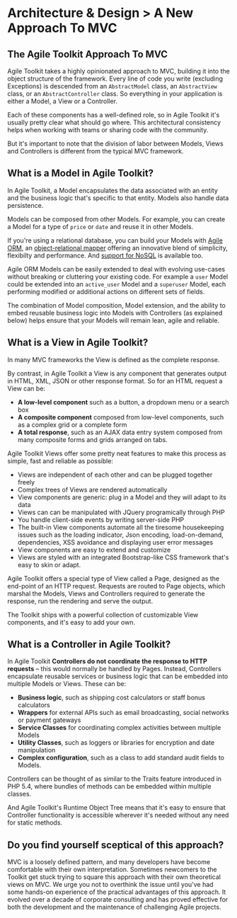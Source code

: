 # Architecture & Design > A New Approach To MVC

## The Agile Toolkit Approach To MVC

Agile Toolkit takes a highly opinionated approach to MVC, building it into the object structure of the framework. Every line of code you write (excluding Exceptions) is descended from an `AbstractModel` class, an `AbstractView` class, or an `AbstractController` class. So everything in your application is either a Model, a View or a Controller. 

Each of these components has a well-defined role, so in Agile Toolkit it's usually pretty clear what should go where. This architectural consistency helps when working with teams or sharing code with the community.

But it's important to note that the division of labor between Models, Views and Controllers is different from the typical MVC framework. 

## What is a Model in Agile Toolkit?

In Agile Toolkit, a Model encapsulates the data associated with an entity and the business logic that's specific to that entity. Models also handle data persistence.

Models can be composed from other Models. For example, you can create a Model for a type of `price` or `date` and reuse it in other Models.

If you're using a relational database, you can build your Models with [Agile ORM](/TODO), an [object-relational mapper](http://en.wikipedia.org/wiki/Object-relational_mapping) offering an innovative blend of simplicity, flexibilty and performance. And [support for NoSQL](/TODO) is available too.

Agile ORM Models can be easily extended to deal with evolving use-cases without breaking or cluttering your existing code. For example a `user` Model could be extended into an `active_user` Model and a `superuser` Model, each performing modified or additional actions on different sets of fields. 

The combination of Model composition, Model extension, and the ability to embed reusable business logic into Models with Controllers (as explained below) helps ensure that your Models will remain lean, agile and reliable.

## What is a View in Agile Toolkit?

In many MVC frameworks the View is defined as the complete response. 

By contrast, in Agile Toolkit a View is any component that generates output in HTML, XML, JSON or other response format. So for an HTML request a View can be: 

* **A low-level component** such as a button, a dropdown menu or a  search box 
* **A composite component** composed from low-level components, such as a complex grid or a complete form 
* **A total response**, such as an AJAX data entry system composed from many composite forms and grids arranged on tabs.

Agile Toolkit Views offer some pretty neat features to make this process as simple, fast and reliable as possible:

* Views are independent of each other and can be plugged together freely
* Complex trees of Views are rendered automatically
* View components are generic: plug in a Model and they will adapt to its data
* Views can can be manipulated with JQuery programically through PHP
* You handle client-side events by writing server-side PHP
* The built-in View components automate all the tiresome housekeeping issues such as the loading indicator, Json encoding, load-on-demand, dependencies, XSS avoidance and displaying user error messages
* View components are easy to extend and customize
* Views are styled with an integrated Bootstrap-like CSS framework that's easy to skin or adapt.

Agile Toolkit offers a special type of View called a Page, designed as the end-point of an HTTP request. Requests are routed to Page objects, which marshal the Models, Views and Controllers required to generate the response, run the rendering and serve the output.

The Toolkit ships with a powerful collection of customizable View components, and it's easy to add your own.

## What is a Controller in Agile Toolkit?

In Agile Toolkit **Controllers do not coordinate the response to HTTP requests** &ndash; this would normally be handled by Pages. Instead, Controllers encapsulate reusable services or business logic that can be embedded into multiple Models or Views. These can be:

* **Business logic**, such as shipping cost calculators or staff bonus calculators
* **Wrappers** for external APIs such as email broadcasting, social networks or payment gateways
* **Service Classes** for coordinating complex activities between multiple Models
* **Utility Classes**, such as loggers or libraries for encryption and date manipulation
* **Complex configuration**, such as a class to add standard audit fields to Models.

Controllers can be thought of as similar to the Traits feature introduced in PHP 5.4, where bundles of methods can be embedded within multiple classes.

And Agile Toolkit's Runtime Object Tree means that it's easy to ensure that Controller functionality is accessible wherever it's needed without any need for static methods.

## Do you find yourself sceptical of this approach?

MVC is a loosely defined pattern, and many developers have become comfortable with their own interpretation. Sometimes newcomers to the Toolkit get stuck trying to square this approach with their own theoretical views on MVC. We urge you not to overthink the issue until you've had some hands-on experience of the practical advantages of this approach. It evolved over a decade of corporate consulting and has proved effective for both the development and the maintenance of challenging Agile projects. 
